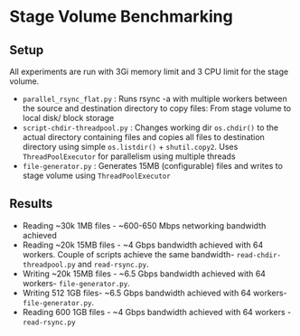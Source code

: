 # Stage Volume Benchmarking

## Setup

All experiments are run with 3Gi memory limit and 3 CPU limit for the stage volume.

- `parallel_rsync_flat.py` : Runs rsync -a with multiple workers between the source and destination directory to copy files: From stage volume to local disk/ block storage
- `script-chdir-threadpool.py` : Changes working dir `os.chdir()` to the actual directory containing files and copies all files to destination directory using simple `os.listdir()` + `shutil.copy2`. Uses `ThreadPoolExecutor` for parallelism using multiple threads
- `file-generator.py` : Generates 15MB (configurable) files and writes to stage volume using `ThreadPoolExecutor`

## Results

- Reading ~30k 1MB files - ~600-650 Mbps networking bandwidth achieved
- Reading ~20k 15MB files - ~4 Gbps bandwidth achieved with 64 workers. Couple of scripts achieve the same bandwidth- `read-chdir-threadpool.py` and `read-rsync.py`.
- Writing ~20k 15MB files - ~6.5 Gbps bandwidth achieved with 64 workers- `file-generator.py`.
- Writing 512 1GB files- ~6.5 Gbps bandwidth achieved with 64 workers- `file-generator.py`.
- Reading 600 1GB files - ~4 Gbps bandwidth achieved with 64 workers - `read-rsync.py`
